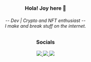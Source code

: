 <h3 align="center">Hola! Joy here 👋</h3>
<h6 align="center">
-- Dev | Crypto and NFT enthusiast --
<br/>
I make and break stuff on the internet.
</h6>
<h3 align="center">
Socials
</h3>
<p align="center">
  <a href="https://0xjoy.tech/">
    <img src="https://img.shields.io/badge/-Portfolio-3b82f6?style=for-the-badge"/>
  </a>
  <a href="https://www.linkedin.com/in/joy-samaddar/">
    <img src="https://img.shields.io/badge/-LinkedIn-0072b1?style=for-the-badge&logo=linkedin&logoColor=white"/>
  </a>
  <a href="https://twitter.com/0xjooy">
    <img src="https://img.shields.io/badge/-Twitter-00acee?style=for-the-badge&logo=Twitter&logoColor=white"/>
  </a>
</p>
